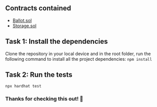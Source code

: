 ## Contracts contained
* [Ballot.sol](contracts/Ballot.sol)
* [Storage.sol](contracts/Storage.sol)


## Task 1: Install the dependencies
Clone the repository in your local device and in the root folder, run the following command to install all the project dependencies:
`npm install`


## Task 2: Run the tests
```shell
npx hardhat test
```

### Thanks for checking this out! :partying_face: